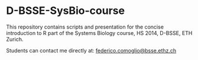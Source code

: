 D-BSSE-SysBio-course
====================

This repository contains scripts and presentation for the concise introduction to R part of the Systems Biology course, HS 2014, D-BSSE, ETH Zurich.

Students can contact me directly at:
federico.comoglio@bsse.ethz.ch